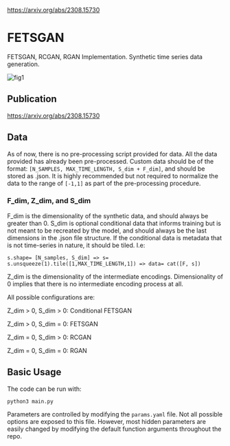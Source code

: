 https://arxiv.org/abs/2308.15730

# FETSGAN
FETSGAN, RCGAN, RGAN Implementation. Synthetic time series data generation.

![fig1](https://user-images.githubusercontent.com/74554907/220963130-e34f5823-bf2d-4f2b-9117-7343601124cb.PNG)

## Publication
https://arxiv.org/abs/2308.15730

## Data
As of now, there is no pre-processing script provided for data. All the data provided has already been pre-processed. Custom data should be of the format: `[N_SAMPLES, MAX_TIME_LENGTH, S_dim + F_dim]`, and should be stored as .json. It is highly recommended but not required to normalize the data to the range of `[-1,1]` as part of the pre-processing procedure.

### F_dim, Z_dim, and S_dim
F_dim is the dimensionality of the synthetic data, and should always be greater than 0. S_dim is optional conditional data that informs training but is not meant to be recreated by the model, and should always be the last dimensions in the .json file structure. If the conditional data is metadata that is not time-series in nature, it should be tiled. I.e:

`s.shape= [N_samples, S_dim] => s= s.unsqueeze(1).tile([1,MAX_TIME_LENGTH,1]) => data= cat([F, s])`

Z_dim is the dimensionality of the intermediate encodings. Dimensionality of 0 implies that there is no intermediate encoding process at all.

All possible configurations are:

Z_dim > 0, S_dim > 0: Conditional FETSGAN

Z_dim > 0, S_dim = 0: FETSGAN

Z_dim = 0, S_dim > 0: RCGAN

Z_dim = 0, S_dim = 0: RGAN




## Basic Usage
The code can be run with:

`python3 main.py`

Parameters are controlled by modifying the `params.yaml` file. Not all possible options are exposed to this file. However, most hidden parameters are easily changed by modifying the default function arguments throughout the repo.
